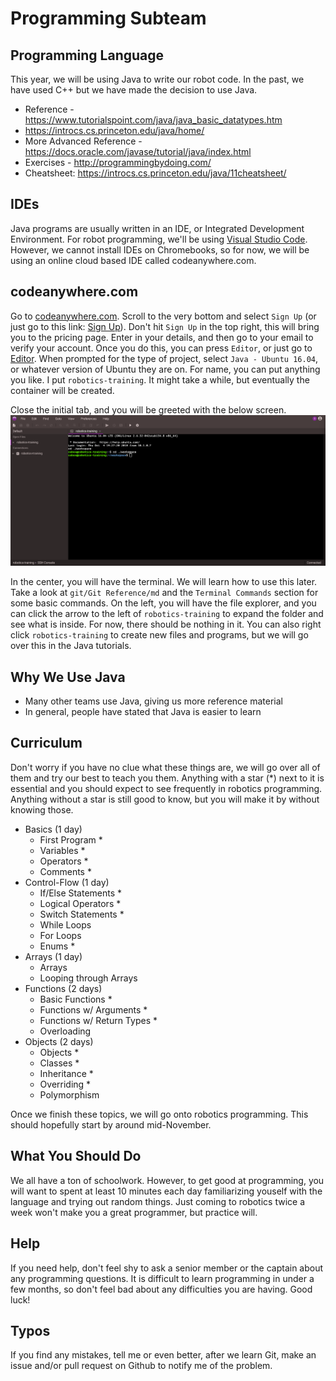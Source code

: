 # Programming Subteam

## Programming Language
This year, we will be using Java to write our robot code. In the past, we have used C++ but we have made the decision to use Java.

* Reference - https://www.tutorialspoint.com/java/java_basic_datatypes.htm
* https://introcs.cs.princeton.edu/java/home/
* More Advanced Reference - https://docs.oracle.com/javase/tutorial/java/index.html
* Exercises - http://programmingbydoing.com/
* Cheatsheet: https://introcs.cs.princeton.edu/java/11cheatsheet/

## IDEs
Java programs are usually written in an IDE, or Integrated Development Environment. For robot programming, we'll be using [Visual Studio Code](https://code.visualstudio.com/). However, we cannot install IDEs on Chromebooks, so for now, we will be using an online cloud based IDE called codeanywhere.com.

## codeanywhere.com

Go to [codeanywhere.com](https://codeanywhere.com/). Scroll to the very bottom and select `Sign Up` (or just go to this link: [Sign Up](https://codeanywhere.com/signup)). Don't hit `Sign Up` in the top right, this will bring you to the pricing page. Enter in your details, and then go to your email to verify your account. Once you do this, you can press `Editor`, or just go to [Editor](https://codeanywhere.com/editor/). When prompted for the type of project, select `Java - Ubuntu 16.04`, or whatever version of Ubuntu they are on. For name, you can put anything you like. I put `robotics-training`. It might take a while, but eventually the container will be created.

Close the initial tab, and you will be greeted with the below screen.
![Code Anywhere Screen](img/CodeAnywhere.png)

In the center, you will have the terminal. We will learn how to use this later. Take a look at  `git/Git Reference/md` and the `Terminal Commands` section for some basic commands. On the left, you will have the file explorer, and you can click the arrow to the left of `robotics-training` to expand the folder and see what is inside. For now, there should be nothing in it. You can also right click `robotics-training` to create new files and programs, but we will go over this in the Java tutorials.

## Why We Use Java

* Many other teams use Java, giving us more reference material
* In general, people have stated that Java is easier to learn

## Curriculum

Don't worry if you have no clue what these things are, we will go over all of them and try our best to teach you them. Anything with a star (*) next to it is essential and you should expect to see frequently in robotics programming. Anything without a star is still good to know, but you will make it by without knowing those.

* Basics (1 day)
  * First Program *
  * Variables *
  * Operators *
  * Comments *
* Control-Flow (1 day)
  * If/Else Statements *
  * Logical Operators *
  * Switch Statements *
  * While Loops
  * For Loops
  * Enums *
* Arrays (1 day)
  * Arrays
  * Looping through Arrays
* Functions (2 days)
  * Basic Functions *
  * Functions w/ Arguments *
  * Functions w/ Return Types *
  * Overloading
* Objects (2 days)
  * Objects *
  * Classes *
  * Inheritance *
  * Overriding *
  * Polymorphism

Once we finish these topics, we will go onto robotics programming. This should hopefully start by around mid-November.

## What You Should Do

We all have a ton of schoolwork. However, to get good at programming, you will want to spent at least 10 minutes each day familiarizing youself with the language and trying out random things. Just coming to robotics twice a week won't make you a great programmer, but practice will.

## Help

If you need help, don't feel shy to ask a senior member or the captain about any programming questions. It is difficult to learn programming in under a few months, so don't feel bad about any difficulties you are having. Good luck!

## Typos

If you find any mistakes, tell me or even better, after we learn Git, make an issue and/or pull request on Github to notify me of the problem. 
